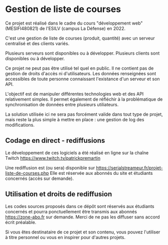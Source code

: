 # Gestion de liste de courses

Ce projet est réalisé dans le cadre du cours "développement web" (MESIFI480821) de l'ESILV (campus La Défense) en 2022.

C'est une gestion de liste de courses (produit, quantité) avec un serveur centralisé et des clients variés.

Plusieurs serveurs sont disponibles ou à développer.
Plusieurs clients sont disponibles ou à développer.

Ce projet ne peut pas être utilisé tel quel en public. Il ne contient pas de gestion de droits d'accès ni d'utilisateurs. Les données renseignées sont accessibles de toute personne connaissant l'existance d'un serveur et son API.

L'objectif est de manipuler différentes technologies web et des API relativement simples. Il permet également de réfléchir à la problématique de synchronisation de données entre plusieurs utiliateurs.

La solution utilisée ici ne sera pas forcément valide dans tout type de projet, mais reste la plus simple à mettre en place : une gestion de log des modifications.

## Codage en direct - rediffusions

Le développement de ces logiciels a été réalisé en ligne sur la chaîne Twitch https://www.twitch.tv/patrickpremartin

Une rediffusion est (ou sera) disponible sur https://serialstreameur.fr/projet-liste-de-courses.php Elle est réservée aux abonnés du site et étudiants concernés (accès sur demande).

## Utilisation et droits de rediffusion

Les codes sources proposés dans ce dépôt sont réservés aux étudiants concernés et pourra ponctuellement être transmis aux abonnés https://zone-abo.fr sur demande. Merci de ne pas les diffuser sans accord écrit préalable.

Si vous êtes destinataire de ce projet et son contenu, vous pouvez l'utiliser à titre personnel ou vous en inspirer pour d'autres projets.
